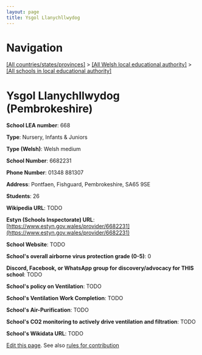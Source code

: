 ```yaml
---
layout: page
title: Ysgol Llanychllwydog
---
```

# Navigation

[[All countries/states/provinces]](../../..) > [[All Welsh local educational authority]](../..) > [[All schools in local educational authority]](..)

# Ysgol Llanychllwydog (Pembrokeshire)

**School LEA number**: 668

**Type**: Nursery, Infants & Juniors

**Type (Welsh)**: Welsh medium

**School Number**: 6682231

**Phone Number**: 01348 881307

**Address**: Pontfaen, Fishguard, Pembrokeshire, SA65 9SE

**Students**: 26

**Wikipedia URL**: TODO

**Estyn (Schools Inspectorate) URL**: [https://www.estyn.gov.wales/provider/6682231](https://www.estyn.gov.wales/provider/6682231)

**School Website**: TODO

**School's overall airborne virus protection grade (0-5)**: 0

**Discord, Facebook, or WhatsApp group for discovery/advocacy for THIS school**: TODO

**School's policy on Ventilation**: TODO

**School's Ventilation Work Completion**: TODO

**School's Air-Purification**: TODO

**School's CO2 monitoring to actively drive ventilation and filtration**: TODO

**School's Wikidata URL**: TODO




[Edit this page](https://github.com/ventilate-schools/Wales/edit/prif/./Pembrokeshire/Ysgol_Llanychllwydog.md). See also [rules for contribution](../../../contribution-rules/)